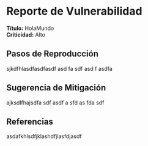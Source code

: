 
# Reporte de Vulnerabilidad

**Título:** HolaMundo  
**Criticidad:** Alto  

## Pasos de Reproducción
sjkdfhlasdfasdfasdf asd fa sdf asd f asdfa

## Sugerencia de Mitigación
ajksdlfhajsdfa sdf asdf a sfd as fda sdf

## Referencias
asdafkhlsdfjklashdfjlasfdjasdf
